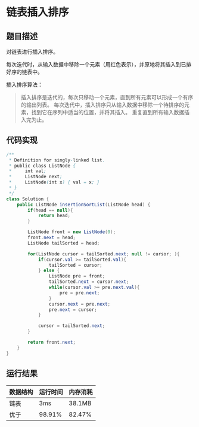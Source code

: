 链表插入排序
===
题目描述
---
对链表进行插入排序。

每次迭代时，从输入数据中移除一个元素（用红色表示），并原地将其插入到已排好序的链表中。

插入排序算法：
>插入排序是迭代的，每次只移动一个元素，直到所有元素可以形成一个有序的输出列表。
>每次迭代中，插入排序只从输入数据中移除一个待排序的元素，找到它在序列中适当的位置，并将其插入。
>重复直到所有输入数据插入完为止。

代码实现
---


```java
/**
 * Definition for singly-linked list.
 * public class ListNode {
 *     int val;
 *     ListNode next;
 *     ListNode(int x) { val = x; }
 * }
 */
class Solution {
    public ListNode insertionSortList(ListNode head) {
        if(head == null){
            return head;
        }

        ListNode front = new ListNode(0);
        front.next = head;
        ListNode tailSorted = head;

        for(ListNode cursor = tailSorted.next; null != cursor; ){
            if(cursor.val >= tailSorted.val){
                tailSorted = cursor;
            } else {
                ListNode pre = front;
                tailSorted.next = cursor.next;
                while(cursor.val >= pre.next.val){
                    pre = pre.next;
                }   
                cursor.next = pre.next;
                pre.next = cursor;
            }

            cursor = tailSorted.next;
        }

        return front.next;
    }
}
```


运行结果
---

|数据结构	|  运行时间  |  内存消耗|
|---|---|---|         
|链表  |   3ms    	|   38.1MB|
|优于|98.91%|82.47%|


